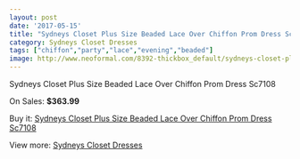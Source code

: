 ```yaml
---
layout: post
date: '2017-05-15'
title: "Sydneys Closet Plus Size Beaded Lace Over Chiffon Prom Dress Sc7108"
category: Sydneys Closet Dresses
tags: ["chiffon","party","lace","evening","beaded"]
image: http://www.neoformal.com/8392-thickbox_default/sydneys-closet-plus-size-beaded-lace-over-chiffon-prom-dress-sc7108.jpg
---
```

Sydneys Closet Plus Size Beaded Lace Over Chiffon Prom Dress Sc7108

On Sales: **$363.99**
<a href="https://www.neoformal.com/en/sydneys-closet-dresses/2954-sydneys-closet-plus-size-beaded-lace-over-chiffon-prom-dress-sc7108.html"><amp-img layout="responsive" width="600" height="600" src="//www.neoformal.com/8392-thickbox_default/sydneys-closet-plus-size-beaded-lace-over-chiffon-prom-dress-sc7108.jpg" alt="Sydneys Closet Plus Size Beaded Lace Over Chiffon Prom Dress Sc7108 0" /></a>
<a href="https://www.neoformal.com/en/sydneys-closet-dresses/2954-sydneys-closet-plus-size-beaded-lace-over-chiffon-prom-dress-sc7108.html"><amp-img layout="responsive" width="600" height="600" src="//www.neoformal.com/8393-thickbox_default/sydneys-closet-plus-size-beaded-lace-over-chiffon-prom-dress-sc7108.jpg" alt="Sydneys Closet Plus Size Beaded Lace Over Chiffon Prom Dress Sc7108 1" /></a>

Buy it: [Sydneys Closet Plus Size Beaded Lace Over Chiffon Prom Dress Sc7108](https://www.neoformal.com/en/sydneys-closet-dresses/2954-sydneys-closet-plus-size-beaded-lace-over-chiffon-prom-dress-sc7108.html "Sydneys Closet Plus Size Beaded Lace Over Chiffon Prom Dress Sc7108")

View more: [Sydneys Closet Dresses](https://www.neoformal.com/en/30-sydneys-closet-dresses "Sydneys Closet Dresses")